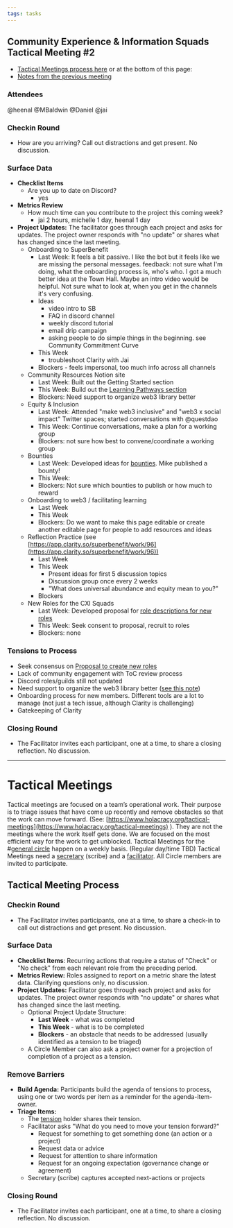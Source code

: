 ```yaml
---
tags: tasks
---
```

## Community Experience & Information Squads Tactical Meeting #2
- [Tactical Meetings process here](https://app.clarity.so/superbenefit/pages/a0c2bc6a-956c-420d-a2b3-39557346a877) or at the bottom of this page: 
- [Notes from the previous meeting](https://app.clarity.so/superbenefit/work/122)

### Attendees
@heenal 
@MBaldwin 
@Daniel 
@jai 
### Checkin Round
- How are you arriving? Call out distractions and get present. No discussion.

### Surface Data
- **Checklist Items**
	- Are you up to date on Discord?
		- yes
- **Metrics Review**
	- How much time can you contribute to the project this coming week?
		- jai 2 hours, michelle 1 day, heenal 1 day
- **Project Updates:** The facilitator goes through each project and asks for updates. The project owner responds with "no update" or shares what has changed since the last meeting.
	- Onboarding to SuperBenefit
		- Last Week: It feels a bit passive. I like the bot but it feels like we are missing the personal messages. feedback: not sure what I'm doing, what the onboarding process is, who's who. I got a much better idea at the Town Hall. Maybe an intro video would be helpful. Not sure what to look at, when you get in the channels it's very confusing.
		- Ideas
			- video intro to SB
			- FAQ in discord channel
			- weekly discord tutorial
			- email drip campaign
			- asking people to do simple things in the beginning. see Community Commitment Curve
		- This Week
			- troubleshoot Clarity with Jai
		- Blockers - feels impersonal, too much info across all channels
	- Community Resources Notion site
		- Last Week: Built out the Getting Started section
		- This Week: Build out the [Learning Pathways section](https://www.notion.so/superbenefit/web3-Learning-Pathways-3fe4f451524f46f5a7634d24cac59d15)
		- Blockers: Need support to organize web3 library better
	- Equity & Inclusion
		- Last Week: Attended "make web3 inclusive" and "web3 x social impact" Twitter spaces; started conversations with @questdao
		- This Week: Continue conversations, make a plan for a working group
		- Blockers: not sure how best to convene/coordinate a working group
	- Bounties
		- Last Week: Developed ideas for [bounties](https://app.clarity.so/superbenefit/pages/ac1d7416-39b7-4791-a8e9-c95ddbd84f06). Mike published a bounty!
		- This Week:
		- Blockers: Not sure which bounties to publish or how much to reward
	- Onboarding to web3 / facilitating learning
		- Last Week
		- This Week
		- Blockers: Do we want to make this page editable or create another editable page for people to add resources and ideas
	- Reflection Practice (see [https://app.clarity.so/superbenefit/work/96](https://app.clarity.so/superbenefit/work/96))
		- Last Week
		- This Week
			- Present ideas for first 5 discussion topics
			- Discussion group once every 2 weeks
			- "What does universal abundance and equity mean to you?"
		- Blockers
	- New Roles for the CXI Squads
		- Last Week: Developed proposal for [role descriptions for new roles](https://app.clarity.so/superbenefit/work/120)
		- This Week: Seek consent to proposal, recruit to roles
		- Blockers: none


### Tensions to Process
- Seek consensus on [Proposal to create new roles](https://app.clarity.so/superbenefit/work/120) 
- Lack of community engagement with ToC review process
- Discord roles/guilds still not updated
- Need support to organize the web3 library better ([see this note](https://app.clarity.so/superbenefit/notes/0f13b3cf-ab8c-4177-8bb9-39b911445a59))
- Onboarding process for new members. Different tools are a lot to manage (not just a tech issue, although Clarity is challenging)
- Gatekeeping of Clarity 


### Closing Round
- The Facilitator invites each participant, one at a time, to share a closing reflection. No discussion.



---
# Tactical Meetings

Tactical meetings are focused on a team’s operational work. Their purpose is to triage issues that have come up recently and remove obstacles so that the work can move forward. (See: [https://www.holacracy.org/tactical-meetings](https://www.holacracy.org/tactical-meetings) ). They are not the meetings where the work itself gets done. We are focused on the most efficient way for the work to get unblocked.
Tactical Meetings for the #[general circle](/notes/archive/clarity/Tags/general%20circle.md) happen on a weekly basis. (Regular day/time TBD)
Tactical Meetings need a [secretary](/notes/archive/clarity/Tags/secretary.md) (scribe) and a [facilitator](/notes/archive/clarity/Tags/facilitator.md). All Circle members are invited to participate.
## Tactical Meeting Process
### Checkin Round
- The Facilitator invites participants, one at a time, to share a check-in to call out distractions and get present. No discussion.

### Surface Data
- **Checklist Items**: Recurring actions that require a status of "Check" or "No check" from each relevant role from the preceding period.
- **Metrics Review:** Roles assigned to report on a metric share the latest data. Clarifying questions only, no discussion.
- **Project Updates:** Facilitator goes through each project and asks for updates. The project owner responds with "no update" or shares what has changed since the last meeting.
	- Optional Project Update Structure:
		- **Last Week** - what was completed
		- **This Week** - what is to be completed
		- **Blockers** - an obstacle that needs to be addressed (usually identified as a tension to be triaged)
	- A Circle Member can also ask a project owner for a projection of completion of a project as a tension.

### Remove Barriers
- **Build Agenda:** Participants build the agenda of tensions to process, using one or two words per item as a reminder for the agenda-item-owner.
- **Triage Items:**
	- The [tension](/notes/archive/clarity/Tags/tension.md) holder shares their tension.
	- Facilitator asks "What do you need to move your tension forward?"
		- Request for something to get something done (an action or a project)
		- Request data or advice
		- Request for attention to share information
		- Request for an ongoing expectation (governance change or agreement)
	- Secretary (scribe) captures accepted next-actions or projects

### Closing Round
- The Facilitator invites each participant, one at a time, to share a closing reflection. No discussion.
